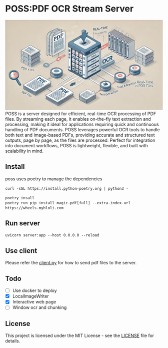 # POSS:PDF OCR Stream Server
![img.png](img.png)
POSS is a server designed for efficient, real-time OCR processing of PDF files. By streaming each page, it enables on-the-fly text extraction and processing, making it ideal for applications requiring quick and continuous handling of PDF documents. POSS leverages powerful OCR tools to handle both text and image-based PDFs, providing accurate and structured text outputs, page by page, as the files are processed. Perfect for integration into document workflows, POSS is lightweight, flexible, and built with scalability in mind.

## Install
poss uses poetry to manage the dependencies
```shell
curl -sSL https://install.python-poetry.org | python3 -
```

```shell
poetry insall
poetry run pip install magic-pdf[full] --extra-index-url  https://wheels.myhloli.com
```

## Run server
```shell
uvicorn server:app --host 0.0.0.0 --reload
```

## Use client
Please refer the [client.py](client.py) for how to send pdf files to the server.

## Todo
- [ ] Use docker to deploy
- [x] LocalImageWriter
- [x] Interactive web page
- [ ] Window ocr and chunking

## License
This project is licensed under the MIT License - see the [LICENSE](LICENSE) file for details.
